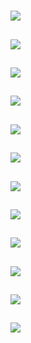 # [](ContributionTable?__template__=property.md#cldf:VerbInflectionMacrocategoriesAggregatedByMarkerHasPostposedExponent)

## [](ParameterTable#cldf:1005)

![](MarkerHasPostposedExponentForTAMPlus.jpg?parameters=1005&pacific-centered&padding-left=10&padding-right=10&padding-top=20&padding-bottom=20&width=12&height=8&markersize=15#cldfviz.map)

## [](ParameterTable#cldf:1006)

![](MarkerHasPostposedExponentForOperators.jpg?parameters=1006&pacific-centered&padding-left=10&padding-right=10&padding-top=20&padding-bottom=20&width=12&height=8&markersize=15#cldfviz.map)

## [](ParameterTable#cldf:1007)

![](MarkerHasPostposedExponentForValence.jpg?parameters=1007&pacific-centered&padding-left=10&padding-right=10&padding-top=20&padding-bottom=20&width=12&height=8&markersize=15#cldfviz.map)

## [](ParameterTable#cldf:1008)

![](MarkerHasPostposedExponentForInterClausal.jpg?parameters=1008&pacific-centered&padding-left=10&padding-right=10&padding-top=20&padding-bottom=20&width=12&height=8&markersize=15#cldfviz.map)

## [](ParameterTable#cldf:1009)

![](MarkerHasPostposedExponentForOther.jpg?parameters=1009&pacific-centered&padding-left=10&padding-right=10&padding-top=20&padding-bottom=20&width=12&height=8&markersize=15#cldfviz.map)

## [](ParameterTable#cldf:1010)

![](MarkerHasPostposedExponentForPragmatic.jpg?parameters=1010&pacific-centered&padding-left=10&padding-right=10&padding-top=20&padding-bottom=20&width=12&height=8&markersize=15#cldfviz.map)

## [](ParameterTable#cldf:1011)

![](MarkerHasPostposedExponentForNumber.jpg?parameters=1011&pacific-centered&padding-left=10&padding-right=10&padding-top=20&padding-bottom=20&width=12&height=8&markersize=15#cldfviz.map)

## [](ParameterTable#cldf:1012)

![](MarkerHasPostposedExponentForEvidential.jpg?parameters=1012&pacific-centered&padding-left=10&padding-right=10&padding-top=20&padding-bottom=20&width=12&height=8&markersize=15#cldfviz.map)

## [](ParameterTable#cldf:1013)

![](MarkerHasPostposedExponentForNPRelated.jpg?parameters=1013&pacific-centered&padding-left=10&padding-right=10&padding-top=20&padding-bottom=20&width=12&height=8&markersize=15#cldfviz.map)

## [](ParameterTable#cldf:1014)

![](MarkerHasPostposedExponentForClassification.jpg?parameters=1014&pacific-centered&padding-left=10&padding-right=10&padding-top=20&padding-bottom=20&width=12&height=8&markersize=15#cldfviz.map)

## [](ParameterTable#cldf:1015)

![](MarkerHasPostposedExponentForEventSpecs.jpg?parameters=1015&pacific-centered&padding-left=10&padding-right=10&padding-top=20&padding-bottom=20&width=12&height=8&markersize=15#cldfviz.map)

## [](ParameterTable#cldf:1016)

![](MarkerHasPostposedExponentForRole.jpg?parameters=1016&pacific-centered&padding-left=10&padding-right=10&padding-top=20&padding-bottom=20&width=12&height=8&markersize=15#cldfviz.map)
